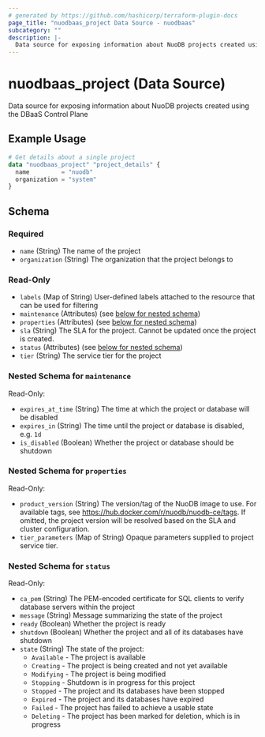 ```yaml
---
# generated by https://github.com/hashicorp/terraform-plugin-docs
page_title: "nuodbaas_project Data Source - nuodbaas"
subcategory: ""
description: |-
  Data source for exposing information about NuoDB projects created using the DBaaS Control Plane
---
```


# nuodbaas_project (Data Source)

Data source for exposing information about NuoDB projects created using the DBaaS Control Plane

## Example Usage

```terraform
# Get details about a single project
data "nuodbaas_project" "project_details" {
  name         = "nuodb"
  organization = "system"
}
```

<!-- schema generated by tfplugindocs -->
## Schema

### Required

- `name` (String) The name of the project
- `organization` (String) The organization that the project belongs to

### Read-Only

- `labels` (Map of String) User-defined labels attached to the resource that can be used for filtering
- `maintenance` (Attributes) (see [below for nested schema](#nestedatt--maintenance))
- `properties` (Attributes) (see [below for nested schema](#nestedatt--properties))
- `sla` (String) The SLA for the project. Cannot be updated once the project is created.
- `status` (Attributes) (see [below for nested schema](#nestedatt--status))
- `tier` (String) The service tier for the project

<a id="nestedatt--maintenance"></a>
### Nested Schema for `maintenance`

Read-Only:

- `expires_at_time` (String) The time at which the project or database will be disabled
- `expires_in` (String) The time until the project or database is disabled, e.g. `1d`
- `is_disabled` (Boolean) Whether the project or database should be shutdown


<a id="nestedatt--properties"></a>
### Nested Schema for `properties`

Read-Only:

- `product_version` (String) The version/tag of the NuoDB image to use. For available tags, see https://hub.docker.com/r/nuodb/nuodb-ce/tags. If omitted, the project version will be resolved based on the SLA and cluster configuration.
- `tier_parameters` (Map of String) Opaque parameters supplied to project service tier.


<a id="nestedatt--status"></a>
### Nested Schema for `status`

Read-Only:

- `ca_pem` (String) The PEM-encoded certificate for SQL clients to verify database servers within the project
- `message` (String) Message summarizing the state of the project
- `ready` (Boolean) Whether the project is ready
- `shutdown` (Boolean) Whether the project and all of its databases have shutdown
- `state` (String) The state of the project:
  * `Available` - The project is available
  * `Creating` - The project is being created and not yet available
  * `Modifying` - The project is being modified
  * `Stopping` - Shutdown is in progress for this project
  * `Stopped` - The project and its databases have been stopped
  * `Expired` - The project and its databases have expired
  * `Failed` - The project has failed to achieve a usable state
  * `Deleting` - The project has been marked for deletion, which is in progress
